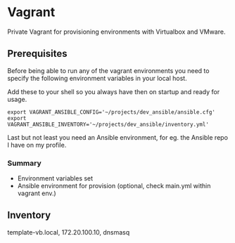 # Vagrant
Private Vagrant for provisioning environments with Virtualbox and VMware.

## Prerequisites

Before being able to run any of the vagrant environments you need to specify the following environment variables in your local host.

Add these to your shell so you always have then on startup and ready for usage.
```
export VAGRANT_ANSIBLE_CONFIG='~/projects/dev_ansible/ansible.cfg'
export VAGRANT_ANSIBLE_INVENTORY='~/projects/dev_ansible/inventory.yml'
```

Last but not least you need an Ansible environment, for eg. the Ansible repo I have on my profile.

### Summary
- Environment variables set
- Ansible environment for provision (optional, check main.yml within vagrant env.)
## Inventory
template-vb.local, 172.20.100.10, dnsmasq
